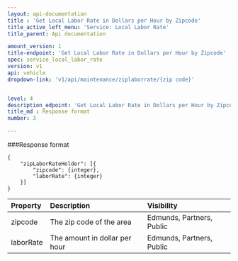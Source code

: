 ```yaml
---
layout: api-documentation
title : 'Get Local Labor Rate in Dollars per Hour by Zipcode'
title_active_left_menu: 'Service: Local Labor Rate'
title_parent: Api documentation

amount_version: 1
title-endpoint: 'Get Local Labor Rate in Dollars per Hour by Zipcode'
spec: service_local_labor_rate
version: v1
api: vehicle
dropdown-link: 'v1/api/maintenance/ziplaborrate/{zip code}'


level: 4
description_edpoint: 'Get Local Labor Rate in Dollars per Hour by Zipcode'
title_md : Response format
number: 3

---
```


###Response format

	{
	    "zipLaborRateHolder": [{
	        "zipcode": {integer},
	        "laborRate": {integer}
	    }]
	}

| Property      | Description                                              	| Visibility                |
|:--------------|:----------------------------------------------------------|:------------------------- |
| zipcode       | The zip code of the area				                   	| Edmunds, Partners, Public |
| laborRate     | The amount in dollar per hour			                   	| Edmunds, Partners, Public |